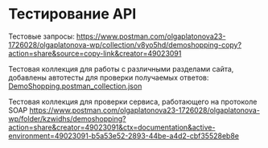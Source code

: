 # Тестирование API

Тестовые запросы: https://www.postman.com/olgaplatonova23-1726028/olgaplatonova-wp/collection/v8yo5hd/demoshopping-copy?action=share&source=copy-link&creator=49023091

Тестовая коллекция для работы с различными разделами сайта, добавлены автотесты для проверки получаемых ответов:
[DemoShopping.postman_collection.json](https://github.com/user-attachments/files/22957764/DemoShopping.postman_collection.json)

Тестовая коллекция для проверки сервиса, работающего на протоколе SOAP
https://www.postman.com/olgaplatonova23-1726028/olgaplatonova-wp/folder/kzwidhs/demoshopping?action=share&creator=49023091&ctx=documentation&active-environment=49023091-b5a53e52-2893-44be-a4d2-cbf35528eb8e
